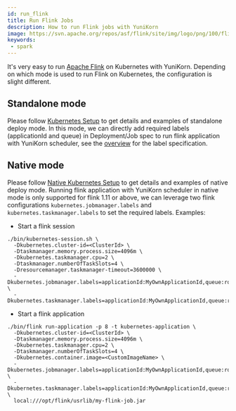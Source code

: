 ```yaml
---
id: run_flink
title: Run Flink Jobs
description: How to run Flink jobs with YuniKorn
image: https://svn.apache.org/repos/asf/flink/site/img/logo/png/100/flink_squirrel_100_color.png
keywords:
 - spark
---
```


<!--
Licensed to the Apache Software Foundation (ASF) under one
or more contributor license agreements.  See the NOTICE file
distributed with this work for additional information
regarding copyright ownership.  The ASF licenses this file
to you under the Apache License, Version 2.0 (the
"License"); you may not use this file except in compliance
with the License.  You may obtain a copy of the License at

  http://www.apache.org/licenses/LICENSE-2.0

Unless required by applicable law or agreed to in writing,
software distributed under the License is distributed on an
"AS IS" BASIS, WITHOUT WARRANTIES OR CONDITIONS OF ANY
KIND, either express or implied.  See the License for the
specific language governing permissions and limitations
under the License.
-->

It's very easy to run [Apache Flink](https://flink.apache.org/) on Kubernetes with YuniKorn. Depending on which mode is
used to run Flink on Kubernetes, the configuration is slight different.

## Standalone mode

Please follow [Kubernetes Setup](https://ci.apache.org/projects/flink/flink-docs-stable/ops/deployment/kubernetes.html) to get details and examples of standalone deploy mode.
In this mode, we can directly add required labels (applicationId and queue) in Deployment/Job spec to run flink application with YuniKorn scheduler, see the [overview](./workload_overview.md) for the label specification.

## Native mode

Please follow [Native Kubernetes Setup](https://ci.apache.org/projects/flink/flink-docs-stable/ops/deployment/native_kubernetes.html) to get details and examples of native deploy mode.
Running flink application with YuniKorn scheduler in native mode is only supported for flink 1.11 or above, we can leverage two flink configurations `kubernetes.jobmanager.labels` and `kubernetes.taskmanager.labels` to set the required labels.
Examples:

* Start a flink session
```
./bin/kubernetes-session.sh \
  -Dkubernetes.cluster-id=<ClusterId> \
  -Dtaskmanager.memory.process.size=4096m \
  -Dkubernetes.taskmanager.cpu=2 \
  -Dtaskmanager.numberOfTaskSlots=4 \
  -Dresourcemanager.taskmanager-timeout=3600000 \
  -Dkubernetes.jobmanager.labels=applicationId:MyOwnApplicationId,queue:root.sandbox \
  -Dkubernetes.taskmanager.labels=applicationId:MyOwnApplicationId,queue:root.sandbox
```

* Start a flink application
```
./bin/flink run-application -p 8 -t kubernetes-application \
  -Dkubernetes.cluster-id=<ClusterId> \
  -Dtaskmanager.memory.process.size=4096m \
  -Dkubernetes.taskmanager.cpu=2 \
  -Dtaskmanager.numberOfTaskSlots=4 \
  -Dkubernetes.container.image=<CustomImageName> \
  -Dkubernetes.jobmanager.labels=applicationId:MyOwnApplicationId,queue:root.sandbox \
  -Dkubernetes.taskmanager.labels=applicationId:MyOwnApplicationId,queue:root.sandbox \
  local:///opt/flink/usrlib/my-flink-job.jar
```
